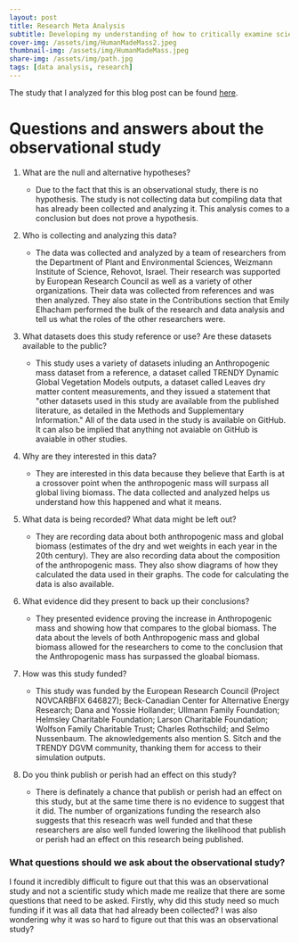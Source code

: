 ```yaml
---
layout: post
title: Research Meta Analysis
subtitle: Developing my understanding of how to critically examine scientific studies and analyze datasets
cover-img: /assets/img/HumanMadeMass2.jpeg
thumbnail-img: /assets/img/HumanMadeMass.jpeg
share-img: /assets/img/path.jpg
tags: [data analysis, research]
---
```


The study that I analyzed for this blog post can be found [here](https://www.nature.com/articles/s41586-020-3010-5).

# Questions and answers about the observational study
 
1. What are the null and alternative hypotheses?
	* Due to the fact that this is an observational study, there is no hypothesis. The study is not collecting data but compiling data that has already been collected and analyzing it. This analysis comes to a conclusion but does not prove a hypothesis.

2. Who is collecting and analyzing this data?
	* The data was collected and analyzed by a team of researchers from the Department of Plant and Environmental Sciences, Weizmann Institute of Science, Rehovot, Israel. Their research was supported by European Research Council as well as a variety of other organizations. Their data was collected from references and was then analyzed. They also state in the Contributions section that Emily Elhacham performed the bulk of the research and data analysis and tell us what the roles of the other researchers were.

3. What datasets does this study reference or use? Are these datasets available to the public?
	* This study uses a variety of datasets inluding an Anthropogenic mass dataset from a reference, a dataset called TRENDY Dynamic Global Vegetation Models outputs, a dataset called Leaves dry matter content measurements, and they issued a statement that "other datasets used in this study are available from the published literature, as detailed in the Methods and Supplementary Information." All of the data used in the study is available on GitHub. It can also be implied that anything not avaiable on GitHub is avaiable in other studies.

4. Why are they interested in this data?
	* They are interested in this data because they believe that Earth is at a crossover point when the anthropogenic mass will surpass all global living biomass. The data collected and analyzed helps us understand how this happened and what it means.

5. What data is being recorded? What data might be left out?
	* They are recording data about both anthropogenic mass and global biomass (estimates of the dry and wet weights in each year in the 20th century). They are also recording data about the composition of the anthropogenic mass. They also show diagrams of how they calculated the data used in their graphs. The code for calculating the data is also available. 

6. What evidence did they present to back up their conclusions?
	* They presented evidence proving the increase in Anthropogenic mass and showing how that compares to the global biomass. The data about the levels of both Anthropogenic mass and global biomass allowed for the researchers to come to the conclusion that the Anthropogenic mass has surpassed the gloabal biomass. 

7. How was this study funded?
	* This study was funded by the European Research Council (Project NOVCARBFIX 646827); Beck-Canadian Center for Alternative Energy Research; Dana and Yossie Hollander; Ullmann Family Foundation; Helmsley Charitable Foundation; Larson Charitable Foundation; Wolfson Family Charitable Trust; Charles Rothschild; and Selmo Nussenbaum. The aknowledgements also mention S. Sitch and the TRENDY DGVM community, thanking them for access to their simulation outputs.

8. Do you think publish or perish had an effect on this study?
	* There is definately a chance that publish or perish had an effect on this study, but at the same time there is no evidence to suggest that it did. The number of organizations funding the research also suggests that this reseacrh was well funded and that these researchers are also well funded lowering the likelihood that publish or perish had an effect on this research being published.

### What questions should we ask about the observational study?

I found it incredibly difficult to figure out that this was an observational study and not a scientific study which made me realize that there are some questions that need to be asked. Firstly, why did this study need so much funding if it was all data that had already been collected? I was also wondering why it was so hard to figure out that this was an observational study?